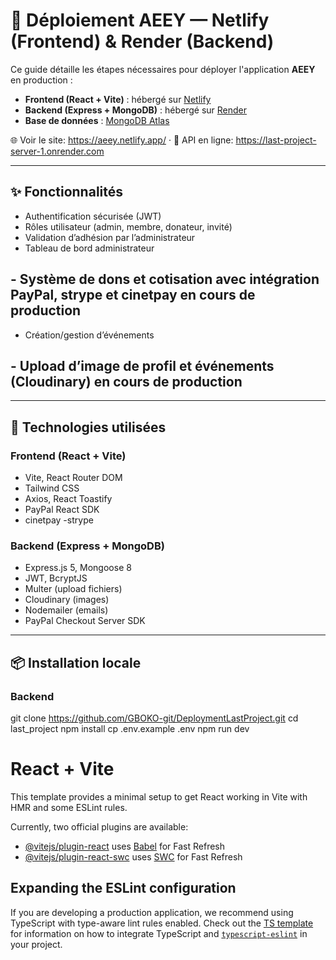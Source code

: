 
# 🚀 Déploiement AEEY — Netlify (Frontend) & Render (Backend)

Ce guide détaille les étapes nécessaires pour déployer l'application **AEEY** en production :

- **Frontend (React + Vite)** : hébergé sur [Netlify](https://www.netlify.com/)
- **Backend (Express + MongoDB)** : hébergé sur [Render](https://render.com/)
- **Base de données** : [MongoDB Atlas](https://www.mongodb.com/atlas)

🌐 Voir le site: https://aeey.netlify.app/ · 
🔐 API en ligne: https://last-project-server-1.onrender.com

---

## ✨ Fonctionnalités

- Authentification sécurisée (JWT)
- Rôles utilisateur (admin, membre, donateur, invité)
- Validation d’adhésion par l’administrateur
- Tableau de bord administrateur
## - Système de dons et cotisation avec intégration PayPal, strype et cinetpay en cours de production
- Création/gestion d’événements
## - Upload d’image de profil et événements (Cloudinary) en cours de production

---

## 🧱 Technologies utilisées

### Frontend (React + Vite)
- Vite, React Router DOM
- Tailwind CSS
- Axios, React Toastify
- PayPal React SDK
- cinetpay
-strype

### Backend (Express + MongoDB)
- Express.js 5, Mongoose 8
- JWT, BcryptJS
- Multer (upload fichiers)
- Cloudinary (images)
- Nodemailer (emails)
- PayPal Checkout Server SDK

---

## 📦 Installation locale

### Backend


git clone https://github.com/GBOKO-git/DeploymentLastProject.git
cd last_project
npm install
cp .env.example .env
npm run dev



# React + Vite

This template provides a minimal setup to get React working in Vite with HMR and some ESLint rules.

Currently, two official plugins are available:

- [@vitejs/plugin-react](https://github.com/vitejs/vite-plugin-react/blob/main/packages/plugin-react) uses [Babel](https://babeljs.io/) for Fast Refresh
- [@vitejs/plugin-react-swc](https://github.com/vitejs/vite-plugin-react/blob/main/packages/plugin-react-swc) uses [SWC](https://swc.rs/) for Fast Refresh

## Expanding the ESLint configuration

If you are developing a production application, we recommend using TypeScript with type-aware lint rules enabled. Check out the [TS template](https://github.com/vitejs/vite/tree/main/packages/create-vite/template-react-ts) for information on how to integrate TypeScript and [`typescript-eslint`](https://typescript-eslint.io) in your project.
